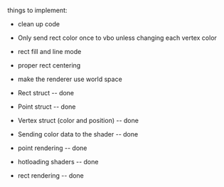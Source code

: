things to implement:
- clean up code
- Only send rect color once to vbo unless changing each vertex color
- rect fill and line mode
- proper rect centering
- make the renderer use world space


- Rect struct -- done
- Point struct -- done
- Vertex struct (color and position) -- done
- Sending color data to the shader -- done
- point rendering -- done
- hotloading shaders -- done
- rect rendering -- done

